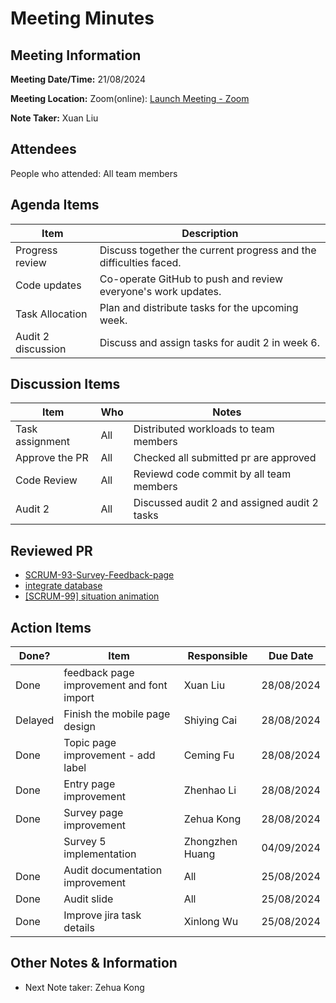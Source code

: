# Meeting Minutes

## Meeting Information

**Meeting Date/Time:** 21/08/2024 

**Meeting Location:** Zoom(online): [Launch Meeting - Zoom](https://anu.zoom.us/j/82320892529?pwd=r1sFRKhalHhXKuCi4eFE72RrBUwuor.1) 

**Note Taker:** Xuan Liu

## Attendees

People who attended: All team members

## Agenda Items

| Item               | Description                                                       |
| ------------------ | ----------------------------------------------------------------- |
| Progress review    | Discuss together the current progress and the difficulties faced. |
| Code updates       | Co-operate GitHub to push and review everyone's work updates.     |
| Task Allocation    | Plan and distribute tasks for the upcoming week.                  |
| Audit 2 discussion | Discuss and assign tasks for audit 2 in week 6.                   |

## Discussion Items

| Item            | Who | Notes                                        |
| --------------- | --- | -------------------------------------------- |
| Task assignment | All | Distributed workloads to team members        |
| Approve the PR  | All | Checked all submitted pr are approved        |
| Code Review     | All | Reviewd code commit by all team members      |
| Audit 2         | All | Discussed audit 2 and assigned audit 2 tasks |

## Reviewed PR

- [SCRUM-93-Survey-Feedback-page](https://github.com/24-S1-2-C-Moral-Decisions/moral-front-end/pull/19)
- [integrate database](https://github.com/24-S1-2-C-Moral-Decisions/moral-front-end/pull/18)
- [[SCRUM-99] situation animation](https://github.com/24-S1-2-C-Moral-Decisions/moral-front-end/actions/runs/10483420872)

## Action Items

| Done? | Item                                                                   | Responsible     | Due Date   |
| ----- | ---------------------------------------------------------------------- | --------------- | ---------- |
| Done  | feedback page improvement and font import                              | Xuan Liu        | 28/08/2024 |
|Delayed| Finish the mobile page design                                          | Shiying Cai     | 28/08/2024 |
| Done  | Topic page improvement - add label                                     | Ceming Fu       | 28/08/2024 |
| Done  | Entry page improvement                                                 | Zhenhao Li      | 28/08/2024 |
| Done  | Survey page improvement                                                | Zehua Kong      | 28/08/2024 |
|       | Survey 5 implementation                                                | Zhongzhen Huang | 04/09/2024 |
| Done  | Audit documentation improvement                                        | All             | 25/08/2024 |
| Done  | Audit slide                                                            | All             | 25/08/2024 |
| Done  | Improve jira task details                                              | Xinlong Wu      | 25/08/2024 |

## Other Notes & Information

- Next Note taker: Zehua Kong
